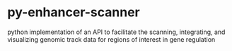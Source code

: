 # py-enhancer-scanner
python implementation of an API to facilitate the scanning, integrating, and visualizing genomic track data for regions of interest in gene regulation
